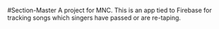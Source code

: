#Section-Master
A project for MNC. This is an app tied to Firebase for tracking songs which singers have passed or are re-taping.